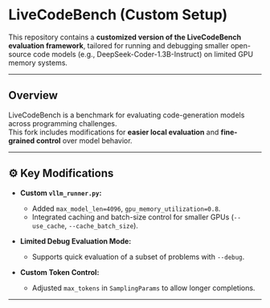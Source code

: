 # **LiveCodeBench (Custom Setup)**

This repository contains a **customized version of the LiveCodeBench evaluation framework**, tailored for running and debugging smaller open-source code models (e.g., DeepSeek-Coder-1.3B-Instruct) on limited GPU memory systems.

---

## **Overview**

LiveCodeBench is a benchmark for evaluating code-generation models across programming challenges.  
This fork includes modifications for **easier local evaluation** and **fine-grained control** over model behavior.

---

## **⚙️ Key Modifications**

- **Custom `vllm_runner.py`:**
  - Added `max_model_len=4096`, `gpu_memory_utilization=0.8`.
  - Integrated caching and batch-size control for smaller GPUs (`--use_cache`, `--cache_batch_size`).

- **Limited Debug Evaluation Mode:**
  - Supports quick evaluation of a subset of problems with `--debug`.

- **Custom Token Control:**
  - Adjusted `max_tokens` in `SamplingParams` to allow longer completions.

---
